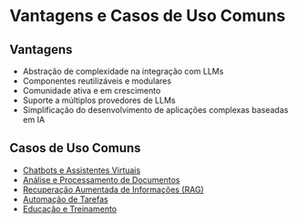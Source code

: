 # Vantagens e Casos de Uso Comuns

## Vantagens
- Abstração de complexidade na integração com LLMs
- Componentes reutilizáveis e modulares
- Comunidade ativa e em crescimento
- Suporte a múltiplos provedores de LLMs
- Simplificação do desenvolvimento de aplicações complexas baseadas em IA

## Casos de Uso Comuns

- [Chatbots e Assistentes Virtuais](./chatbots.md)
- [Análise e Processamento de Documentos](./documentos.md)
- [Recuperação Aumentada de Informações (RAG)](./rag.md)
- [Automação de Tarefas](./automacao.md)
- [Educação e Treinamento](./educacao.md)